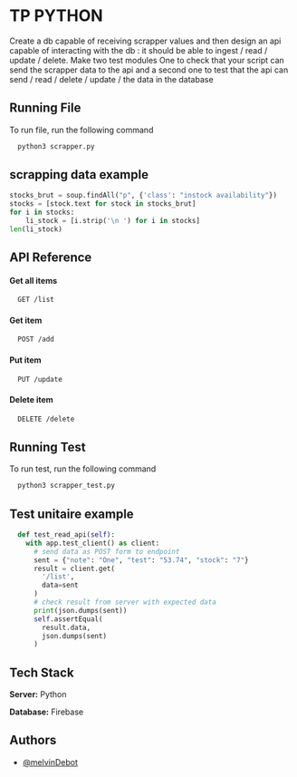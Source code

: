 
# TP PYTHON

Create a db capable of receiving scrapper values and then design an api capable of interacting with the db : it should be able to ingest / read / update / delete.
Make two test modules
One to check that your script can send the scrapper data to the api and a second one to test that the api can send / read / delete / update / the data
in the database


## Running File

To run file, run the following command

```python
  python3 scrapper.py
```

## scrapping data example

```python
stocks_brut = soup.findAll("p", {'class': "instock availability"})
stocks = [stock.text for stock in stocks_brut]
for i in stocks:
    li_stock = [i.strip('\n ') for i in stocks]
len(li_stock)
```
## API Reference

#### Get all items

```bash
  GET /list
```

#### Get item

```bash
  POST /add
```

#### Put item

```bash
  PUT /update
```

#### Delete item

```bash
  DELETE /delete
```

## Running Test

To run test, run the following command

```python
  python3 scrapper_test.py
```

## Test unitaire example

```python
  def test_read_api(self):
    with app.test_client() as client:
      # send data as POST form to endpoint
      sent = {"note": "One", "test": "53.74", "stock": "7"}
      result = client.get(
        '/list',
        data=sent 
      )
      # check result from server with expected data
      print(json.dumps(sent))
      self.assertEqual(
        result.data,
        json.dumps(sent)
      )
```
## Tech Stack

**Server:** Python

**Database:** Firebase

## Authors

- [@melvinDebot](https://github.com/melvinDebot?tab=repositories)


